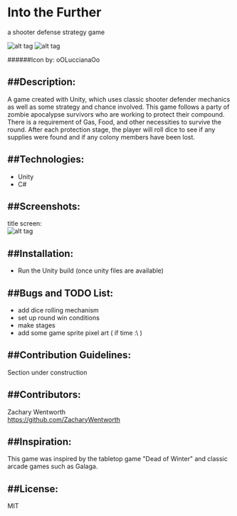 # Into the Further
a shooter defense strategy game

![alt tag](http://i.imgur.com/rHhpty1.gif)
![alt tag](http://i.imgur.com/zmR23Lr.gif)

######Icon by: oOLuccianaOo

##Description:
---------------
A game created with Unity, which uses classic shooter defender mechanics as well as some strategy and chance involved. This game follows a party of zombie apocalypse survivors who are working to protect their compound. There is a requirement of Gas, Food, and other necessities to survive the round. After each protection stage, the player will roll dice to see if any supplies were found and if any colony members have been lost.

##Technologies:
---------------
+ Unity
+ C#

##Screenshots:
---------------
title screen:<br />
![alt tag](http://i.imgur.com/H81hFl6.gif)

##Installation:
---------------
+ Run the Unity build (once unity files are available)

##Bugs and TODO List:
---------------
- add dice rolling mechanism
- set up round win conditions
- make stages
- add some game sprite pixel art ( if time :\ )

##Contribution Guidelines:
---------------
Section under construction

##Contributors:
---------------
Zachary Wentworth<br />
https://github.com/ZacharyWentworth

##Inspiration:
---------------
This game was inspired by the tabletop game "Dead of Winter" and classic arcade games such as Galaga.

##License:
---------------
MIT

